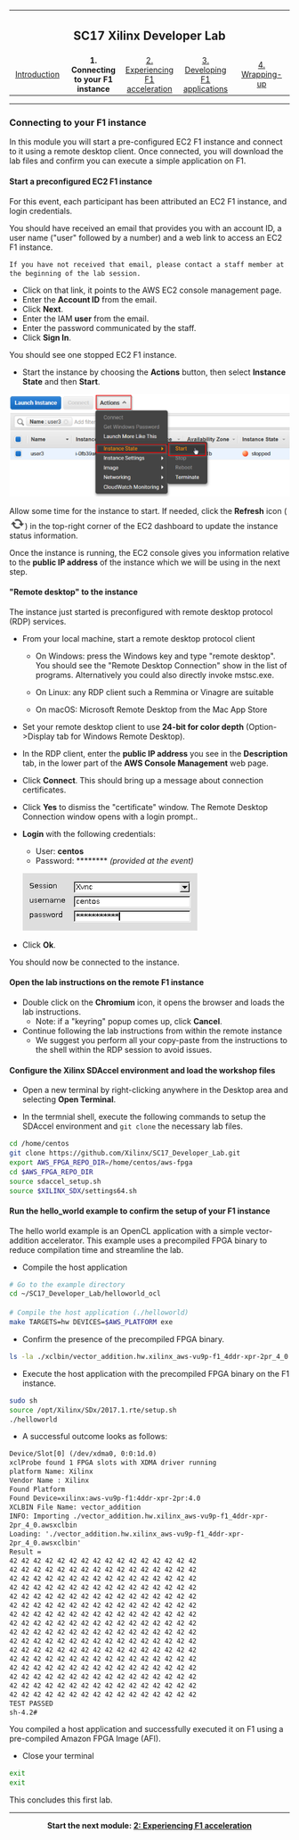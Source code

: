<table style="width:100%">
  <tr>
    <th width="100%" colspan="5"><h2>SC17 Xilinx Developer Lab</h2></th>
  </tr>
  <tr>
    <td width="20%" align="center"><a href="README.md">Introduction</a></td>
    <td width="20%" align="center"><b>1. Connecting to your F1 instance</b></td> 
    <td width="20%" align="center"><a href="FFMPEG_Lab.md">2. Experiencing F1 acceleration</a></td>
    <td width="20%" align="center"><a href="IDCT_Lab.md">3. Developing F1 applications</a></td>
    <td width="20%" align="center"><a href="WRAP_UP.md">4. Wrapping-up</td>
  </tr>
</table>

---------------------------------------
### Connecting to your F1 instance

In this module you will start a pre-configured EC2 F1 instance and connect to it using a remote desktop client. Once connected, you will download the lab files and confirm you can execute a simple application on F1.

#### Start a preconfigured EC2 F1 instance

For this event, each participant has been attributed an EC2 F1 instance, and login credentials.

You should have received an email that provides you with an account ID, a user name ("user" followed by a number) and a web link to access an EC2 F1 instance.
```
If you have not received that email, please contact a staff member at the beginning of the lab session.
```
- Click on that link, it points to the AWS EC2 console management page.
- Enter the **Account ID** from the email.
- Click **Next**.
- Enter the IAM **user** from the email.
- Enter the password communicated by the staff.
- Click **Sign In**.

You should see one stopped EC2 F1 instance.
- Start the instance by choosing the **Actions** button, then select **Instance State** and then **Start**.

![Start](./images/setup_lab/start1.png?raw=true)

Allow some time for the instance to start. If needed, click the **Refresh** icon (![Refresh](./images/setup_lab/refresh2.png?raw=true)) in the top-right corner of the EC2 dashboard to update the instance status information.

Once the instance is running, the EC2 console gives you information relative to the **public IP address** of the instance which we will be using in the next step.

#### \"Remote desktop\" to the instance

The instance just started is preconfigured with remote desktop protocol (RDP) services.
- From your local machine, start a remote desktop protocol client
   - On Windows: press the Windows key and type "remote desktop".  You should see the "Remote Desktop Connection" show in the list of programs.  Alternatively you could also directly invoke mstsc.exe.
  
   - On Linux: any RDP client such a Remmina or Vinagre are suitable
   - On macOS: Microsoft Remote Desktop from the Mac App Store
- Set your remote desktop client to use **24-bit for color depth** (Option->Display tab for Windows Remote Desktop).
- In the RDP client, enter the **public IP address** you see in the **Description** tab, in the lower part of the **AWS Console Management** web page.
- Click **Connect**. This should bring up a message about connection certificates. 
- Click **Yes** to dismiss the "certificate" window. The Remote Desktop Connection window opens with a login prompt..
- **Login** with the following credentials:
   - User: **centos**
   - Password: ******** _(provided at the event)_
   
    ![Remote](./images/setup_lab/remote1.png?raw=true)
   
- Click **Ok**.

You should now be connected to the instance.

#### Open the lab instructions on the remote F1 instance

* Double click on the **Chromium** icon, it opens the browser and loads the lab instructions.
  - Note: if a "keyring" popup comes up, click **Cancel**. 
* Continue following the lab instructions from within the remote instance
  - We suggest you perform all your copy-paste from the instructions to the shell within the RDP session to avoid issues.


#### Configure the Xilinx SDAccel environment and load the workshop files

* Open a new terminal by right-clicking anywhere in the Desktop area and selecting **Open Terminal**.

* In the termnial shell, execute the following commands to setup the SDAccel environment and `git clone` the necessary lab files.

```bash  
cd /home/centos
git clone https://github.com/Xilinx/SC17_Developer_Lab.git
export AWS_FPGA_REPO_DIR=/home/centos/aws-fpga
cd $AWS_FPGA_REPO_DIR
source sdaccel_setup.sh
source $XILINX_SDX/settings64.sh 
```

#### Run the hello_world example to confirm the setup of your F1 instance

The hello world example is an OpenCL application with a simple vector-addition accelerator. This example uses a precompiled FPGA binary to reduce compilation time and streamline the lab.

*  Compile the host application
```bash
# Go to the example directory
cd ~/SC17_Developer_Lab/helloworld_ocl

# Compile the host application (./helloworld)
make TARGETS=hw DEVICES=$AWS_PLATFORM exe
```

* Confirm the presence of the precompiled FPGA binary.
```bash
ls -la ./xclbin/vector_addition.hw.xilinx_aws-vu9p-f1_4ddr-xpr-2pr_4_0.awsxclbin
```

* Execute the host application with the precompiled FPGA binary on the F1 instance.
```bash
sudo sh
source /opt/Xilinx/SDx/2017.1.rte/setup.sh
./helloworld
```

* A successful outcome looks as follows:
```
Device/Slot[0] (/dev/xdma0, 0:0:1d.0)
xclProbe found 1 FPGA slots with XDMA driver running
platform Name: Xilinx
Vendor Name : Xilinx
Found Platform
Found Device=xilinx:aws-vu9p-f1:4ddr-xpr-2pr:4.0
XCLBIN File Name: vector_addition
INFO: Importing ./vector_addition.hw.xilinx_aws-vu9p-f1_4ddr-xpr-2pr_4_0.awsxclbin
Loading: './vector_addition.hw.xilinx_aws-vu9p-f1_4ddr-xpr-2pr_4_0.awsxclbin'
Result =
42 42 42 42 42 42 42 42 42 42 42 42 42 42 42 42
42 42 42 42 42 42 42 42 42 42 42 42 42 42 42 42
42 42 42 42 42 42 42 42 42 42 42 42 42 42 42 42
42 42 42 42 42 42 42 42 42 42 42 42 42 42 42 42
42 42 42 42 42 42 42 42 42 42 42 42 42 42 42 42
42 42 42 42 42 42 42 42 42 42 42 42 42 42 42 42
42 42 42 42 42 42 42 42 42 42 42 42 42 42 42 42
42 42 42 42 42 42 42 42 42 42 42 42 42 42 42 42
42 42 42 42 42 42 42 42 42 42 42 42 42 42 42 42
42 42 42 42 42 42 42 42 42 42 42 42 42 42 42 42
42 42 42 42 42 42 42 42 42 42 42 42 42 42 42 42
42 42 42 42 42 42 42 42 42 42 42 42 42 42 42 42
42 42 42 42 42 42 42 42 42 42 42 42 42 42 42 42
42 42 42 42 42 42 42 42 42 42 42 42 42 42 42 42
42 42 42 42 42 42 42 42 42 42 42 42 42 42 42 42
42 42 42 42 42 42 42 42 42 42 42 42 42 42 42 42
TEST PASSED
sh-4.2#
```

You compiled a host application and successfully executed it on F1 using a pre-compiled Amazon FPGA Image (AFI).

* Close your terminal
```bash
exit
exit
```

This concludes this first lab.

---------------------------------------

<p align="center"><b>
Start the next module: <a href="FFMPEG_Lab.md">2: Experiencing F1 acceleration</a>
</b></p>
